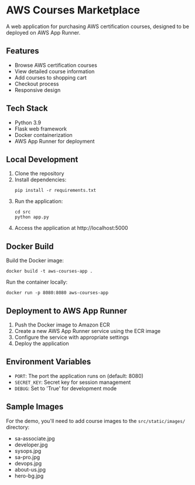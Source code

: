 # AWS Courses Marketplace

A web application for purchasing AWS certification courses, designed to be deployed on AWS App Runner.

## Features

- Browse AWS certification courses
- View detailed course information
- Add courses to shopping cart
- Checkout process
- Responsive design

## Tech Stack

- Python 3.9
- Flask web framework
- Docker containerization
- AWS App Runner for deployment

## Local Development

1. Clone the repository
2. Install dependencies:
   ```
   pip install -r requirements.txt
   ```
3. Run the application:
   ```
   cd src
   python app.py
   ```
4. Access the application at http://localhost:5000

## Docker Build

Build the Docker image:
```
docker build -t aws-courses-app .
```

Run the container locally:
```
docker run -p 8080:8080 aws-courses-app
```

## Deployment to AWS App Runner

1. Push the Docker image to Amazon ECR
2. Create a new AWS App Runner service using the ECR image
3. Configure the service with appropriate settings
4. Deploy the application

## Environment Variables

- `PORT`: The port the application runs on (default: 8080)
- `SECRET_KEY`: Secret key for session management
- `DEBUG`: Set to 'True' for development mode

## Sample Images

For the demo, you'll need to add course images to the `src/static/images/` directory:
- sa-associate.jpg
- developer.jpg
- sysops.jpg
- sa-pro.jpg
- devops.jpg
- about-us.jpg
- hero-bg.jpg